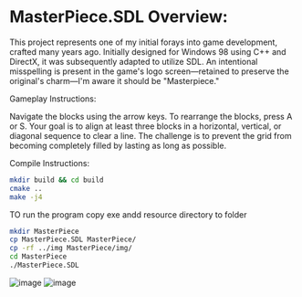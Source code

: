 # MasterPiece.SDL Overview:

This project represents one of my initial forays into game development, crafted many years ago. Initially designed for Windows 98 using C++ and DirectX, it was subsequently adapted to utilize SDL. An intentional misspelling is present in the game's logo screen—retained to preserve the original's charm—I'm aware it should be "Masterpiece."

Gameplay Instructions:

Navigate the blocks using the arrow keys. To rearrange the blocks, press A or S. Your goal is to align at least three blocks in a horizontal, vertical, or diagonal sequence to clear a line. The challenge is to prevent the grid from becoming completely filled by lasting as long as possible.

Compile Instructions:

```bash
mkdir build && cd build
cmake ..
make -j4
```

TO run the  program copy exe andd resource directory to folder

```bash
mkdir MasterPiece
cp MasterPiece.SDL MasterPiece/
cp -rf ../img MasterPiece/img/
cd MasterPiece
./MasterPiece.SDL
```

![image](https://github.com/user-attachments/assets/c33f737f-91e1-41d3-8be7-fff46d421872)
![image](https://github.com/user-attachments/assets/01772032-880b-47b7-92e3-e21d803e2df2)
